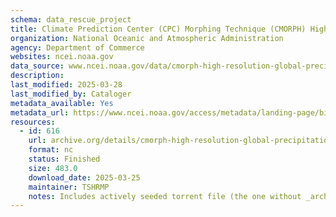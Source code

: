 ```yaml
---
schema: data_rescue_project 
title: Climate Prediction Center (CPC) Morphing Technique (CMORPH) High Resolution Global Precipitation Estimates Climate Data Record (CDR), Version 1
organization: National Oceanic and Atmospheric Administration
agency: Department of Commerce
websites: ncei.noaa.gov
data_source: www.ncei.noaa.gov/data/cmorph-high-resolution-global-precipitation-estimates/
description: 
last_modified: 2025-03-28
last_modified_by: Cataloger
metadata_available: Yes
metadata_url: https://www.ncei.noaa.gov/access/metadata/landing-page/bin/iso?id=gov.noaa.ncdc:C00948
resources:
  - id: 616
    url: archive.org/details/cmorph-high-resolution-global-precipitation-estimates
    format: nc
    status: Finished
    size: 483.0
    download_date: 2025-03-25
    maintainer: TSHRMP
    notes: Includes actively seeded torrent file (the one without _archive).  Additional torrent location academictorrents.com/details/19f71feb4771bfb549d01ee28fa1bd256b62d353
---
```

